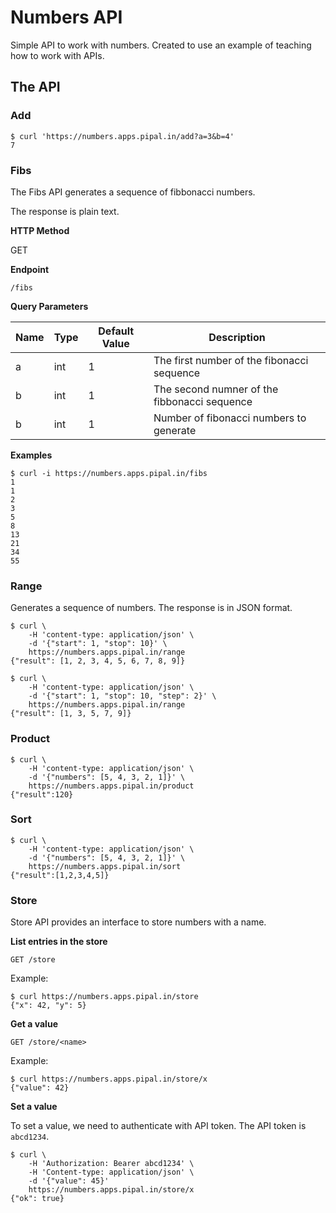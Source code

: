 # Numbers API

Simple API to work with numbers. Created to use an example of teaching how to work with APIs.

## The API

### Add

```
$ curl 'https://numbers.apps.pipal.in/add?a=3&b=4'
7
```

### Fibs

The Fibs API generates a sequence of fibbonacci numbers.

The response is plain text.

**HTTP Method**

GET

**Endpoint**

`/fibs`

**Query Parameters**

| Name | Type | Default Value | Description |
| -----|------| ------------- |-------------|
| a | int | 1  | The first number of the fibonacci sequence |
| b | int | 1  | The second numner of the fibbonacci sequence |
| b | int | 1  | Number of fibonacci numbers to generate |


**Examples**

```
$ curl -i https://numbers.apps.pipal.in/fibs
1
1
2
3
5
8
13
21
34
55
```

### Range

Generates a sequence of numbers. The response is in JSON format.

```
$ curl \
    -H 'content-type: application/json' \
    -d '{"start": 1, "stop": 10}' \
    https://numbers.apps.pipal.in/range
{"result": [1, 2, 3, 4, 5, 6, 7, 8, 9]}

$ curl \
    -H 'content-type: application/json' \
    -d '{"start": 1, "stop": 10, "step": 2}' \
    https://numbers.apps.pipal.in/range
{"result": [1, 3, 5, 7, 9]}
```

### Product

```
$ curl \
    -H 'content-type: application/json' \
    -d '{"numbers": [5, 4, 3, 2, 1]}' \
    https://numbers.apps.pipal.in/product
{"result":120}
```

### Sort

```
$ curl \
    -H 'content-type: application/json' \
    -d '{"numbers": [5, 4, 3, 2, 1]}' \
    https://numbers.apps.pipal.in/sort
{"result":[1,2,3,4,5]}
```

### Store

Store API provides an interface to store numbers with a name.

**List entries in the store**

```
GET /store
```

Example:

```
$ curl https://numbers.apps.pipal.in/store
{"x": 42, "y": 5}
```

**Get a value**

```
GET /store/<name>
```

Example:

```
$ curl https://numbers.apps.pipal.in/store/x
{"value": 42}
```

**Set a value**

To set a value, we need to authenticate with API token. The API token is `abcd1234`.

```
$ curl \
    -H 'Authorization: Bearer abcd1234' \
    -H 'Content-type: application/json' \
    -d '{"value": 45}'
    https://numbers.apps.pipal.in/store/x
{"ok": true}
```

